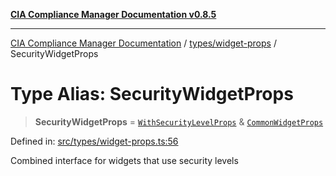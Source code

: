 [**CIA Compliance Manager Documentation v0.8.5**](../../../README.md)

***

[CIA Compliance Manager Documentation](../../../modules.md) / [types/widget-props](../README.md) / SecurityWidgetProps

# Type Alias: SecurityWidgetProps

> **SecurityWidgetProps** = [`WithSecurityLevelProps`](../interfaces/WithSecurityLevelProps.md) & [`CommonWidgetProps`](../interfaces/CommonWidgetProps.md)

Defined in: [src/types/widget-props.ts:56](https://github.com/Hack23/cia-compliance-manager/blob/3ae0301247f765ba03c8c0fe645db4718bb8af76/src/types/widget-props.ts#L56)

Combined interface for widgets that use security levels
